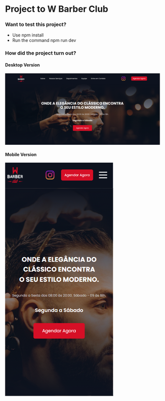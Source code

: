 # Project to W Barber Club

### Want to test this project?
<ul>
<li>Use npm install</li>
<li>Run the command npm run dev</li>
</ul>

### How did the project turn out?

#### Desktop Version
<img src="./public/readme_desktop.png" alt="Desktop Version" />

#### Mobile Version
<img src="./public/readme_mobile.png" alt="Mobile Version" />
